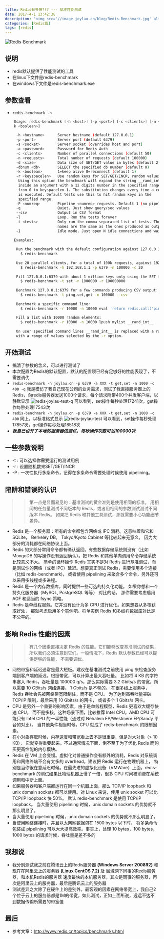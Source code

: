```yaml
---
title: Redis有多快??? --- 基准性能测试
date: 2017-4-1 13:42:38
description: "<img src='//image.joylau.cn/blog/Redis-Benchmark.jpg' alt='Redis-Benchmark'></br>Redis有多快???我们安装的Redis提供一个基准测试工具redis-benchmark，测一下就知道了....."
categories: [Redis篇]
tags: [redis]
---
```


<!-- more -->
![Redis-Benchmark](//image.joylau.cn/blog/Redis-Benchmark.jpg)



## 说明
- redis默认提供了性能测试的工具
- 在linux下文件是redis-benchmark
- 在windows下文件是redis-benchmark.exe

## 参数查看
- `redis-benchmark -h `
``` bash
    Usage: redis-benchmark [-h <host>] [-p <port>] [-c <clients>] [-n <requests]> [-
    k <boolean>]
    
     -h <hostname>      Server hostname (default 127.0.0.1)
     -p <port>          Server port (default 6379)
     -s <socket>        Server socket (overrides host and port)
     -a <password>      Password for Redis Auth
     -c <clients>       Number of parallel connections (default 50)
     -n <requests>      Total number of requests (default 100000)
     -d <size>          Data size of SET/GET value in bytes (default 2)
     -dbnum <db>        SELECT the specified db number (default 0)
     -k <boolean>       1=keep alive 0=reconnect (default 1)
     -r <keyspacelen>   Use random keys for SET/GET/INCR, random values for SADD
      Using this option the benchmark will expand the string __rand_int__
      inside an argument with a 12 digits number in the specified range
      from 0 to keyspacelen-1. The substitution changes every time a command
      is executed. Default tests use this to hit random keys in the
      specified range.
     -P <numreq>        Pipeline <numreq> requests. Default 1 (no pipeline).
     -q                 Quiet. Just show query/sec values
     --csv              Output in CSV format
     -l                 Loop. Run the tests forever
     -t <tests>         Only run the comma separated list of tests. The test
                        names are the same as the ones produced as output.
     -I                 Idle mode. Just open N idle connections and wait.
    
    Examples:
    
     Run the benchmark with the default configuration against 127.0.0.1:6379:
       $ redis-benchmark
    
     Use 20 parallel clients, for a total of 100k requests, against 192.168.1.1:
       $ redis-benchmark -h 192.168.1.1 -p 6379 -n 100000 -c 20
    
     Fill 127.0.0.1:6379 with about 1 million keys only using the SET test:
       $ redis-benchmark -t set -n 1000000 -r 100000000
    
     Benchmark 127.0.0.1:6379 for a few commands producing CSV output:
       $ redis-benchmark -t ping,set,get -n 100000 --csv
    
     Benchmark a specific command line:
       $ redis-benchmark -r 10000 -n 10000 eval 'return redis.call("ping")' 0
    
     Fill a list with 10000 random elements:
       $ redis-benchmark -r 10000 -n 10000 lpush mylist __rand_int__
    
     On user specified command lines __rand_int__ is replaced with a random integer
     with a range of values selected by the -r option.
```

## 开始测试
- 搞清了参数的含义，可以进行测试了
- 本次配置为Redis的默认配置，默认的配置项已经有足够好的性能表现了，不需要调优
- `redis-benchmark -h joylau.cn -p 6379 -a XXX -t get,set -n 1000 -c 400 -q`
    我是模仿了我自己现在公司的业务需求，测试了我直接服务器上的Redis，向redis服务器发送1000个请求，每个请求附带400个并发客户端，以静默显示
    ![redis-joylau-test-q](//image.joylau.cn/blog/redis-joylau-test-q.png)
    可以看到，set操作每秒处理17241次，get操作每秒处理17543次
- `redis-benchmark -h joylau.cn -p 6379 -a XXX -t get,set -n 1000 -c 400`
    同上，以标准格式显示
    ![redis-joylau-test](//image.joylau.cn/blog/redis-joylau-test.png)
    可以看到，set操作每秒处理17857次，get操作每秒处理18518次
- **_我自己也开了本地的服务器做测试，每秒操作次数可达100000次_**


## 一些参数说明
- -t : 可以选择你需要运行的测试用例
- -r : 设置随机数来SET/GET/INCR
- -P : 一次性执行多条命令，记得在多条命令需要处理时候使用 pipelining。
    
## 陷阱和错误的认识
>> 第一点是显而易见的：基准测试的黄金准则是使用相同的标准。 用相同的任务量测试不同版本的 Redis，或者用相同的参数测试测试不同版本 Redis。 如果把 Redis 和其他工具测试，那就需要小心功能细节差异。


- Redis 是一个服务器：所有的命令都包含网络或 IPC 消耗。这意味着和它和 SQLite， Berkeley DB， Tokyo/Kyoto Cabinet 等比较起来无意义， 因为大部分的消耗都在网络协议上面。
- Redis 的大部分常用命令都有确认返回。有些数据存储系统则没有（比如 MongoDB 的写操作没有返回确认）。把 Redis 和其他单向调用命令存储系统比较意义不大。
简单的循环操作 Redis 其实不是对 Redis 进行基准测试，而是测试你的网络（或者 IPC）延迟。想要真正测试 Redis，需要使用多个连接（比如 redis-benchmark)， 或者使用 pipelining 来聚合多个命令，另外还可以采用多线程或多进程。
- Redis 是一个内存数据库，同时提供一些可选的持久化功能。 如果你想和一个持久化服务器（MySQL, PostgreSQL 等等） 对比的话， 那你需要考虑启用 AOF 和适当的 fsync 策略。
- Redis 是单线程服务。它并没有设计为多 CPU 进行优化。如果想要从多核获取好处， 那就考虑启用多个实例吧。将单实例 Redis 和多线程数据库对比是不公平的。


## 影响 Redis 性能的因素
>> 有几个因素直接决定 Redis 的性能。它们能够改变基准测试的结果， 所以我们必须注意到它们。一般情况下，Redis 默认参数已经可以提供足够的性能， 不需要调优。


- 网络带宽和延迟通常是最大短板。建议在基准测试之前使用 ping 来检查服务端到客户端的延迟。根据带宽，可以计算出最大吞吐量。 比如将 4 KB 的字符串塞入 Redis，吞吐量是 100000 q/s，那么实际需要 3.2 Gbits/s 的带宽，所以需要 10 GBits/s 网络连接， 1 Gbits/s 是不够的。 在很多线上服务中，Redis 吞吐会先被网络带宽限制住，而不是 CPU。 为了达到高吞吐量突破 TCP/IP 限制，最后采用 10 Gbits/s 的网卡， 或者多个 1 Gbits/s 网卡。
- CPU 是另外一个重要的影响因素，由于是单线程模型，Redis 更喜欢大缓存快速 CPU， 而不是多核。这种场景下面，比较推荐 Intel CPU。AMD CPU 可能只有 Intel CPU 的一半性能（通过对 Nehalem EP/Westmere EP/Sandy 平台的对比）。 当其他条件相当时候，CPU 就成了 redis-benchmark 的限制因素。
- 在小对象存取时候，内存速度和带宽看上去不是很重要，但是对大对象（> 10 KB）， 它就变得重要起来。不过通常情况下面，倒不至于为了优化 Redis 而购买更高性能的内存模块。
- Redis 在 VM 上会变慢。虚拟化对普通操作会有额外的消耗，Redis 对系统调用和网络终端不会有太多的 overhead。建议把 Redis 运行在物理机器上， 特别是当你很在意延迟时候。在最先进的虚拟化设备（VMWare）上面，redis-benchmark 的测试结果比物理机器上慢了一倍，很多 CPU 时间被消费在系统调用和中断上面。
- 如果服务器和客户端都运行在同一个机器上面，那么 TCP/IP loopback 和 unix domain sockets 都可以使用。对 Linux 来说，使用 unix socket 可以比 TCP/IP loopback 快 50%。 默认 redis-benchmark 是使用 TCP/IP loopback。 当大量使用 pipelining 时候，unix domain sockets 的优势就不那么明显了。
- 当大量使用 pipelining 时候，unix domain sockets 的优势就不那么明显了。
- 当使用网络连接时，并且以太网网数据包在 1500 bytes 以下时， 将多条命令包装成 pipelining 可以大大提高效率。事实上，处理 10 bytes，100 bytes， 1000 bytes 的请求时候，吞吐量是差不多的

## 我想说
- 我分别测试我之前在腾讯云上的Redis服务器 **(Windows Server 2008R2)**  和现在在阿里云上的服务器  **(Linux CentOS 7.2)** 及 局域网下同事的Redis服务器，和本机Redis的服务器
速度最快的本机服务器，其次是同事的服务器，再次是阿里云上的服务器，最后是腾讯云上的服务器
- 测试差异之大除了在硬件上的差别外，最客观的因素在网络带宽上，我自己2个位于云上的服务器都是1M的带宽，如此测试，正如上面所说，远远不达不到数据传输所需要的带宽值

## 最后
- 参考文章：http://www.redis.cn/topics/benchmarks.html